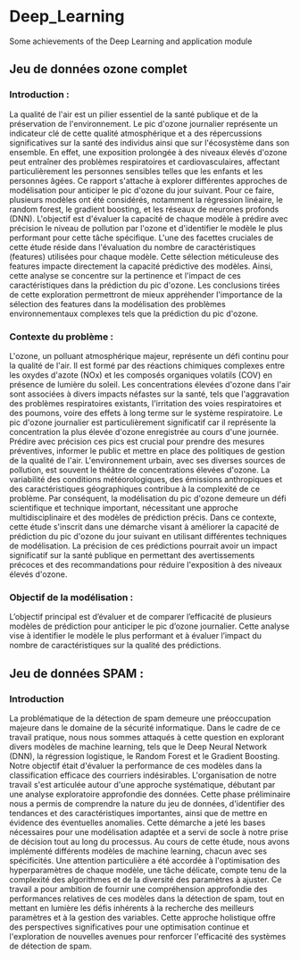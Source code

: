 # Deep_Learning
Some achievements of the Deep Learning and application module

## Jeu de données ozone complet
### Introduction :
La qualité de l'air est un pilier essentiel de la santé publique et de la préservation de l'environnement. Le pic d'ozone journalier représente un indicateur clé de cette qualité atmosphérique et a des répercussions significatives sur la santé des individus ainsi que sur l'écosystème dans son ensemble. En effet, une exposition prolongée à des niveaux élevés d'ozone peut entraîner des problèmes respiratoires et cardiovasculaires, affectant particulièrement les personnes sensibles telles que les enfants et les personnes âgées.
Ce rapport s'attache à explorer différentes approches de modélisation pour anticiper le pic d'ozone du jour suivant. Pour ce faire, plusieurs modèles ont été considérés, notamment la régression linéaire, le random forest, le gradient boosting, et les réseaux de neurones profonds (DNN). L'objectif est d'évaluer la capacité de chaque modèle à prédire avec précision le niveau de pollution par l'ozone et d'identifier le modèle le plus performant pour cette tâche spécifique.
L'une des facettes cruciales de cette étude réside dans l'évaluation du nombre de caractéristiques (features) utilisées pour chaque modèle. Cette sélection méticuleuse des features impacte directement la capacité prédictive des modèles. Ainsi, cette analyse se concentre sur la pertinence et l'impact de ces caractéristiques dans la prédiction du pic d'ozone. Les conclusions tirées de cette exploration permettront de mieux appréhender l'importance de la sélection des features dans la modélisation des problèmes environnementaux complexes tels que la prédiction du pic d'ozone.
### Contexte du problème :
L'ozone, un polluant atmosphérique majeur, représente un défi continu pour la qualité de l'air. Il est formé par des réactions chimiques complexes entre les oxydes d'azote (NOx) et les composés organiques volatils (COV) en présence de lumière du soleil. Les concentrations élevées d'ozone dans l'air sont associées à divers impacts néfastes sur la santé, tels que l'aggravation des problèmes respiratoires existants, l'irritation des voies respiratoires et des poumons, voire des effets à long terme sur le système respiratoire.
Le pic d'ozone journalier est particulièrement significatif car il représente la concentration la plus élevée d'ozone enregistrée au cours d'une journée. Prédire avec précision ces pics est crucial pour prendre des mesures préventives, informer le public et mettre en place des politiques de gestion de la qualité de l'air.
L'environnement urbain, avec ses diverses sources de pollution, est souvent le théâtre de concentrations élevées d'ozone. La variabilité des conditions météorologiques, des émissions anthropiques et des caractéristiques géographiques contribue à la complexité de ce problème. Par conséquent, la modélisation du pic d'ozone demeure un défi scientifique et technique important, nécessitant une approche multidisciplinaire et des modèles de prédiction précis.
Dans ce contexte, cette étude s'inscrit dans une démarche visant à améliorer la capacité de prédiction du pic d'ozone du jour suivant en utilisant différentes techniques de modélisation. La précision de ces prédictions pourrait avoir un impact significatif sur la santé publique en permettant des avertissements précoces et des recommandations pour réduire l'exposition à des niveaux élevés d'ozone.
### Objectif de la modélisation :
L’objectif principal est d’évaluer et de comparer l’efficacité de plusieurs modèles de prédiction pour anticiper le pic d’ozone journalier. Cette analyse vise à identifier le modèle le plus performant et à évaluer l’impact du nombre de caractéristiques sur la qualité des prédictions.

## Jeu de données SPAM :
### Introduction
La problématique de la détection de spam demeure une préoccupation majeure dans le domaine de la sécurité informatique. Dans le cadre de ce travail pratique, nous nous sommes attaqués à cette question en explorant divers modèles de machine learning, tels que le Deep Neural Network (DNN), la régression logistique, le Random Forest et le Gradient Boosting. Notre objectif était d'évaluer la performance de ces modèles dans la classification efficace des courriers indésirables. L'organisation de notre travail s'est articulée autour d'une approche systématique, débutant par une analyse exploratoire approfondie des données. Cette phase préliminaire nous a permis de comprendre la nature du jeu de données, d'identifier des tendances et des caractéristiques importantes, ainsi que de mettre en évidence des éventuelles anomalies. Cette démarche a jeté les bases nécessaires pour une modélisation adaptée et a servi de socle à notre prise de décision tout au long du processus. Au cours de cette étude, nous avons implémenté différents modèles de machine learning, chacun avec ses spécificités. Une attention particulière a été accordée à l'optimisation des hyperparamètres de chaque modèle, une tâche délicate, compte tenu de la complexité des algorithmes et de la diversité des paramètres à ajuster.
Ce travail a pour ambition de fournir une compréhension approfondie des performances relatives de ces modèles dans la détection de spam, tout en mettant en lumière les défis inhérents à la recherche des meilleurs paramètres et à la gestion des variables. Cette approche holistique offre des perspectives significatives pour une optimisation continue et l'exploration de nouvelles avenues pour renforcer l'efficacité des systèmes de détection de spam.
